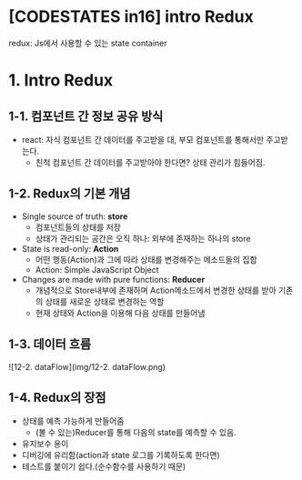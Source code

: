# [CODESTATES in16] intro Redux

redux: Js에서 사용할 수 있는 state container

# 1. Intro Redux

## 1-1. 컴포넌트 간 정보 공유 방식

* react: 자식 컴포넌트 간 데이터를 주고받을 대, 부모 컴포넌트를 통해서만 주고받는다.
  * 친척 컴포넌트 간 데이터를 주고받아야 한다면? 상태 관리가 힘들어짐.



## 1-2. Redux의 기본 개념

* Single source of truth: **store**
  * 컴포넌트들의 상태를 저장
  * 상태가 관리되는 공간은 오직 하나: 외부에 존재하는 하나의 store
* State is read-only: **Action**
  * 어떤 행동(Action)과 그에 따라 상태를 변경해주는 메소드들의 집합
  * Action: Simple JavaScript Object
* Changes are made with pure functions: **Reducer**
  * 개념적으로 Store내부에 존재하며 Action메소드에서 변경한 상태를 받아 기존의 상태를 새로운 상태로 변경하는 역할
  * 현재 상태와 Action을 이용해 다음 상태를 만들어냄



## 1-3. 데이터 흐름

![12-2. dataFlow](img/12-2. dataFlow.png)



## 1-4. Redux의 장점

* 상태를 예측 가능하게 만들어줌
  * (볼 수 있는)Reducer를 통해 다음의 state를 예측할 수 있음.
* 유지보수 용이
* 디버깅에 유리함(action과 state 로그를 기록하도록 한다면)
* 테스트를 붙이기 쉽다.(순수함수를 사용하기 때문)
